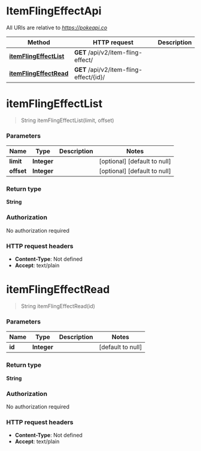 # ItemFlingEffectApi

All URIs are relative to *https://pokeapi.co*

| Method | HTTP request | Description |
|------------- | ------------- | -------------|
| [**itemFlingEffectList**](ItemFlingEffectApi.md#itemFlingEffectList) | **GET** /api/v2/item-fling-effect/ |  |
| [**itemFlingEffectRead**](ItemFlingEffectApi.md#itemFlingEffectRead) | **GET** /api/v2/item-fling-effect/{id}/ |  |


<a name="itemFlingEffectList"></a>
# **itemFlingEffectList**
> String itemFlingEffectList(limit, offset)



### Parameters

|Name | Type | Description  | Notes |
|------------- | ------------- | ------------- | -------------|
| **limit** | **Integer**|  | [optional] [default to null] |
| **offset** | **Integer**|  | [optional] [default to null] |

### Return type

**String**

### Authorization

No authorization required

### HTTP request headers

- **Content-Type**: Not defined
- **Accept**: text/plain

<a name="itemFlingEffectRead"></a>
# **itemFlingEffectRead**
> String itemFlingEffectRead(id)



### Parameters

|Name | Type | Description  | Notes |
|------------- | ------------- | ------------- | -------------|
| **id** | **Integer**|  | [default to null] |

### Return type

**String**

### Authorization

No authorization required

### HTTP request headers

- **Content-Type**: Not defined
- **Accept**: text/plain

